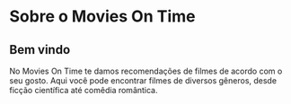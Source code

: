 # Sobre o Movies On Time
## Bem vindo 

<p> No Movies On Time te damos recomendações de filmes de acordo com o seu gosto. Aqui você pode encontrar filmes de diversos gêneros, desde ficção científica até comêdia romântica.






